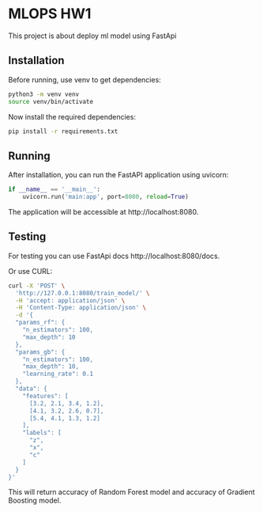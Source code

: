 # MLOPS HW1

This project is about deploy ml model using FastApi

## Installation

Before running, use venv to get dependencies:

```bash
python3 -m venv venv
source venv/bin/activate
```

Now install the required dependencies:
```bash
pip install -r requirements.txt
```


## Running
After installation, you can run the FastAPI application using uvicorn:

```python
if __name__ == '__main__':
    uvicorn.run('main:app', port=8080, reload=True)
```

The application will be accessible at http://localhost:8080.

## Testing
For testing you can use FastApi docs http://localhost:8080/docs.

Or use CURL:

```bash
curl -X 'POST' \
  'http://127.0.0.1:8080/train_model/' \
  -H 'accept: application/json' \
  -H 'Content-Type: application/json' \
  -d '{
  "params_rf": {
    "n_estimators": 100,
    "max_depth": 10
  },
  "params_gb": {
    "n_estimators": 100,
    "max_depth": 10,
    "learning_rate": 0.1
  },
  "data": {
    "features": [
      [3.2, 2.1, 3.4, 1.2],
      [4.1, 3.2, 2.6, 0.7],
      [5.4, 4.1, 1.3, 1.2]
    ],
    "labels": [
      "z",
      "x",
      "c"
    ]
  }
}'
```
This will return accuracy of Random Forest model and accuracy of Gradient Boosting model.